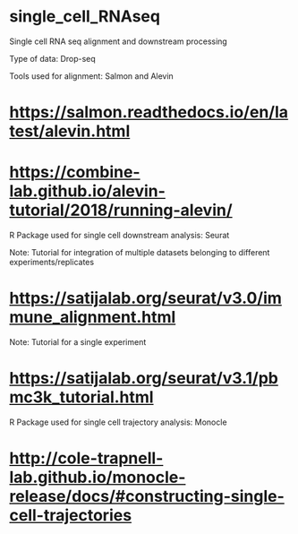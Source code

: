 # single_cell_RNAseq
Single cell RNA seq alignment and downstream processing

Type of data: Drop-seq

Tools used for alignment: Salmon and Alevin
# https://salmon.readthedocs.io/en/latest/alevin.html
# https://combine-lab.github.io/alevin-tutorial/2018/running-alevin/

R Package used for single cell downstream analysis: Seurat

Note: Tutorial for integration of multiple datasets belonging to different experiments/replicates
# https://satijalab.org/seurat/v3.0/immune_alignment.html
Note: Tutorial for a single experiment
# https://satijalab.org/seurat/v3.1/pbmc3k_tutorial.html


R Package used for single cell trajectory analysis: Monocle
# http://cole-trapnell-lab.github.io/monocle-release/docs/#constructing-single-cell-trajectories
